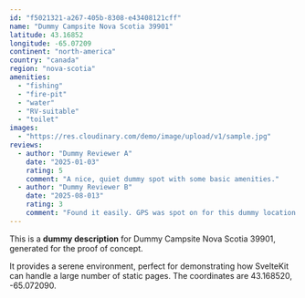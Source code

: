 ```yaml
---
id: "f5021321-a267-405b-8308-e43408121cff"
name: "Dummy Campsite Nova Scotia 39901"
latitude: 43.16852
longitude: -65.07209
continent: "north-america"
country: "canada"
region: "nova-scotia"
amenities:
  - "fishing"
  - "fire-pit"
  - "water"
  - "RV-suitable"
  - "toilet"
images:
  - "https://res.cloudinary.com/demo/image/upload/v1/sample.jpg"
reviews:
  - author: "Dummy Reviewer A"
    date: "2025-01-03"
    rating: 5
    comment: "A nice, quiet dummy spot with some basic amenities."
  - author: "Dummy Reviewer B"
    date: "2025-08-013"
    rating: 3
    comment: "Found it easily. GPS was spot on for this dummy location."
---
```


This is a **dummy description** for Dummy Campsite Nova Scotia 39901, generated for the proof of concept.

It provides a serene environment, perfect for demonstrating how SvelteKit can handle a large number of static pages. The coordinates are 43.168520, -65.072090.
